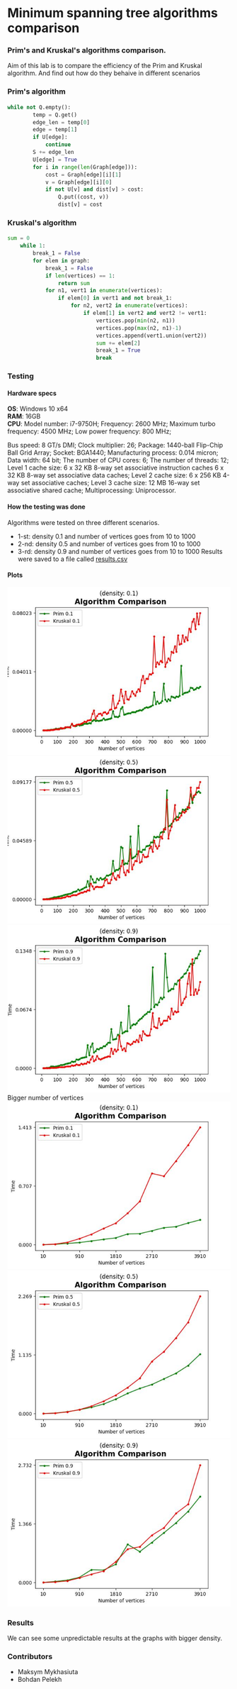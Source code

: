 # Minimum spanning tree algorithms comparison
### Prim's and Kruskal's algorithms comparison.
Aim of this lab is to compare the efficiency of the Prim and Kruskal algorithm. And find out how do they behaive in different scenarios
### Prim's algorithm
```python
while not Q.empty():
        temp = Q.get()
        edge_len = temp[0]
        edge = temp[1]
        if U[edge]:
            continue
        S += edge_len
        U[edge] = True
        for i in range(len(Graph[edge])):
            cost = Graph[edge][i][1]
            v = Graph[edge][i][0]
            if not U[v] and dist[v] > cost:
                Q.put((cost, v))
                dist[v] = cost
```

### Kruskal's algorithm
```python
sum = 0
    while 1:
        break_1 = False
        for elem in graph:
            break_1 = False
            if len(vertices) == 1:
                return sum
            for n1, vert1 in enumerate(vertices):
                if elem[0] in vert1 and not break_1:
                    for n2, vert2 in enumerate(vertices):
                        if elem[1] in vert2 and vert2 != vert1:
                            vertices.pop(min(n2, n1))
                            vertices.pop(max(n2, n1)-1)
                            vertices.append(vert1.union(vert2))
                            sum += elem[2]
                            break_1 = True
                            break
```

### Testing
#### Hardware specs
**OS**: Windows 10 x64 \
**RAM**: 16GB \
**CPU**:
Model number: i7-9750H;
Frequency:	2600 MHz;
Maximum turbo frequency:	4500 MHz;
Low power frequency:	800 MHz;

Bus speed:	8 GT/s DMI;
Clock multiplier:	26;
Package:	1440-ball Flip-Chip Ball Grid Array;
Socket:	BGA1440;
Manufacturing process:	0.014 micron;
Data width:	64 bit;
The number of CPU cores:	6;
The number of threads:	12;
Level 1 cache size:	6 x 32 KB 8-way set associative instruction caches
6 x 32 KB 8-way set associative data caches;
Level 2 cache size:	6 x 256 KB 4-way set associative caches;
Level 3 cache size:	12 MB 16-way set associative shared cache;
Multiprocessing:	Uniprocessor.
#### How the testing was done
Algorithms were tested on three different scenarios. 
 - 1-st: density 0.1 and number of vertices goes from 10 to 1000
 - 2-nd: density 0.5 and number of vertices goes from 10 to 1000
 - 3-rd: density 0.9 and number of vertices goes from 10 to 1000
Results were saved to a file called [results.csv](results.csv)
#### Plots
![Comparisons](images/density1.jpg)
![Comparisons](images/density5.jpg)
![Comparisons](images/density9.jpg)
Bigger number of vertices
![Comparisons](images/density1a.jpg)
![Comparisons](images/density5a.jpg)
![Comparisons](images/density9a.jpg)
### Results
We can see some unpredictable results at the graphs with bigger density.
### Contributors
* Maksym Mykhasiuta
* Bohdan Pelekh
